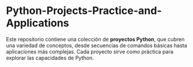 # Python-Projects-Practice-and-Applications
Este repositorio contiene una colección de **proyectos Python**, que cubren una variedad de conceptos, desde secuencias de comandos básicas hasta aplicaciones más complejas. Cada proyecto sirve como práctica para explorar las capacidades de Python.
